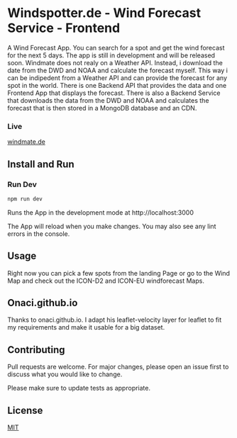 # Windspotter.de - Wind Forecast Service - Frontend

A Wind Forecast App. You can search for a spot and get the wind forecast for the next 5 days. The app is still in development and will be released soon. Windmate does not realy on a Weather API. Instead, i download the date from the DWD and NOAA and calculate the forecast myself. This way i can be indipedent from a Weather API and can provide the forecast for any spot in the world. There is one Backend API that provides the data and one Frontend App that displays the forecast. There is also a Backend Service that downloads the data from the DWD and NOAA and calculates the forecast that is then stored in a MongoDB database and an CDN.

### Live 
[windmate.de](https://windmate.de)

## Install and Run

### Run Dev
```bash
npm run dev
```
Runs the App in the development mode at http://localhost:3000

The App will reload when you make changes.
You may also see any lint errors in the console.

## Usage

Right now you can pick a few spots from the landing Page or go to the Wind Map and check out the ICON-D2 and ICON-EU windforecast Maps.

## Onaci.github.io

Thanks to onaci.github.io. I adapt his leaflet-velocity layer for leaflet to fit my requirements and make it usable for a big dataset.

## Contributing

Pull requests are welcome. For major changes, please open an issue first
to discuss what you would like to change.

Please make sure to update tests as appropriate.

## License

[MIT](https://choosealicense.com/licenses/mit/)
